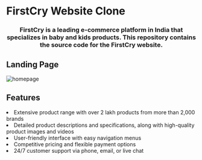 # FirstCry Website Clone
<h3 style="text-align: center;" >FirstCry is a leading e-commerce platform in India that specializes in baby and kids products. This repository contains the source code for the FirstCry website.</h3>
<h2>Landing Page</h2>

![homepage](https://user-images.githubusercontent.com/109202596/235319224-05b1fc36-41db-4531-8b50-582c52a952e1.png)

<h2>Features</h2>
<li>Extensive product range with over 2 lakh products from more than 2,000 brands</li>
<li>Detailed product descriptions and specifications, along with high-quality product images and videos</li>
<li>User-friendly interface with easy navigation menus</li>
<li>Competitive pricing and flexible payment options</li>
<li>24/7 customer support via phone, email, or live chat</li>




